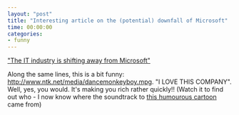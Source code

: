 ```yaml
---
layout: "post"
title: "Interesting article on the (potential) downfall of Microsoft"
time: 00:00:00
categories: 
- funny
---
```

<a href="http://69.56.255.194/?article=13350" target="_blank">"The IT industry is shifting away from Microsoft"</a>

Along the same lines, this is a bit funny: <a href="http://www.ntk.net/media/dancemonkeyboy.mpg" target="_blank">http://www.ntk.net/media/dancemonkeyboy.mpg</a>. "I LOVE THIS COMPANY". Well, yes, you would. It's making you rich rather quickly!! (Watch it to find out who - I now know where the soundtrack to <a href="http://www.macboy.com/cartoons/ballmer/" target="_blank">this humourous cartoon</a> came from)